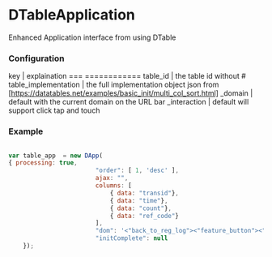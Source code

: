 DTableApplication
=================

Enhanced Application interface from using DTable

### Configuration
key | explaination
===   ============
table_id | the table id without #
table_implementation | the full implementation object json from [https://datatables.net/examples/basic_init/multi_col_sort.html]
_domain | default with the current domain on the URL bar
_interaction |  default will support click tap and touch

### Example
```javascript

var table_app  = new DApp(
{ processing: true,
                        "order": [ 1, 'desc' ],
                        ajax: "",
                        columns: [
                            { data: "transid"},
                            { data: "time"},
                            { data: "count"},
                            { data: "ref_code"}
                        ],
                        "dom": '<"back_to_reg_log"><"feature_button"><"datepicker">lfrtip',
                        "initComplete": null
    });


```
